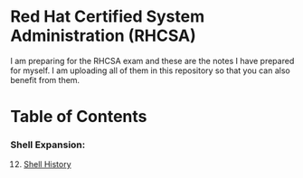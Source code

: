 # Red Hat Certified System Administration (RHCSA)

I am preparing for the RHCSA exam and these are the notes I have prepared for myself. I am uploading all of them in this repository so that you can also benefit from them.

# Table of Contents
### Shell Expansion:
12.  [Shell History](Notes/session-12-History)